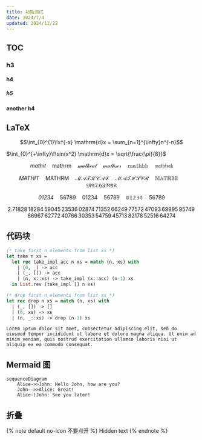 ```yaml
---
title: 功能测试
date: 2024/7/4
updated: 2024/12/22
---
```


## TOC

### h3

#### h4

##### h5

#### another h4

## LaTeX

$$\int_{0}^{1}\!x^{-x} \mathrm{d}x = \sum_{n=1}^{\infty}n^{-n}$$

$\int_{0}^{+\infty}\!\sin(x^2) \mathrm{d}x = \sqrt{\frac{\pi}{8}}$

$$\mathit{mathit} \quad \mathrm{mathrm} \quad \mathcal{mathcal} \quad \mathscr{mathscr} \quad \mathbb{mathbb} \quad \mathfrak{mathfrak}$$

$$\mathit{MATHIT} \quad \mathrm{MATHRM} \quad \mathcal{MATHCAL} \quad \mathscr{MATHSCR} \quad \mathbb{MATHBB} \quad \mathfrak{MATHFRAK}$$

$$\mathit{01234} \quad \mathrm{56789} \quad \mathcal{01234} \quad \mathscr{56789} \quad \mathbb{01234} \quad \mathfrak{56789}$$

$$2.71828\,18284\,59045\,23536\,02874\,71352\,66249\,77572\,47093\,69995\,95749\,66967\,62772\,40766\,30353\,54759\,45713\,82178\,52516\,64274$$

## 代码块

```ocaml
(* take first n elements from list xs *)
let take n xs =
  let rec take_impl acc n xs = match (n, xs) with
    | (0, _) -> acc
    | (_, []) -> acc
    | (n, x::xs) -> take_impl (x::acc) (n-1) xs
  in List.rev (take_impl [] n xs)

(* drop first n elements from list xs *)
let rec drop n xs = match (n, xs) with
  | (_, []) -> []
  | (0, xs) -> xs
  | (n, _::xs) -> drop (n-1) xs
```

```plain Copied from lipsum.com
Lorem ipsum dolor sit amet, consectetur adipiscing elit, sed do eiusmod tempor incididunt ut labore et dolore magna aliqua. Ut enim ad minim veniam, quis nostrud exercitation ullamco laboris nisi ut aliquip ex ea commodo consequat.
```

## Mermaid 图

```mermaid
sequenceDiagram
    Alice->>John: Hello John, how are you?
    John-->>Alice: Great!
    Alice-)John: See you later!
```

## 折叠

{% note default no-icon 不要点开 %}
Hidden text
{% endnote %}
